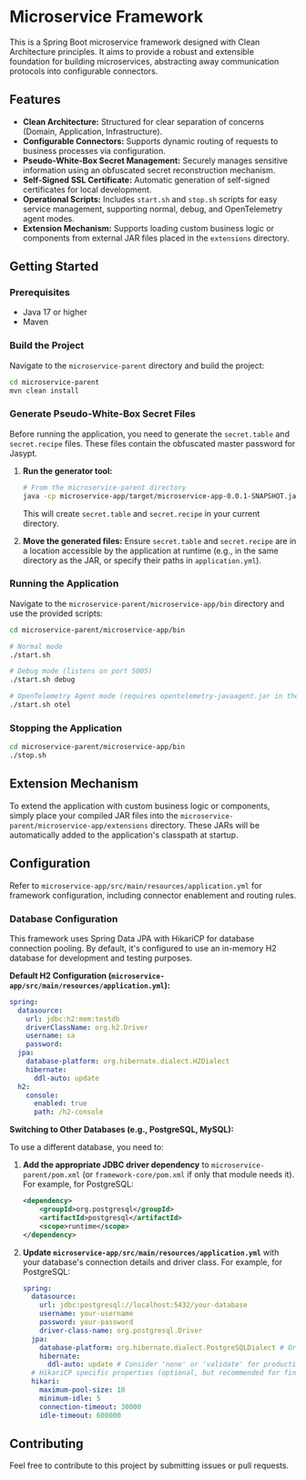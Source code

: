 # Microservice Framework

This is a Spring Boot microservice framework designed with Clean Architecture principles. It aims to provide a robust and extensible foundation for building microservices, abstracting away communication protocols into configurable connectors.

## Features

*   **Clean Architecture:** Structured for clear separation of concerns (Domain, Application, Infrastructure).
*   **Configurable Connectors:** Supports dynamic routing of requests to business processes via configuration.
*   **Pseudo-White-Box Secret Management:** Securely manages sensitive information using an obfuscated secret reconstruction mechanism.
*   **Self-Signed SSL Certificate:** Automatic generation of self-signed certificates for local development.
*   **Operational Scripts:** Includes `start.sh` and `stop.sh` scripts for easy service management, supporting normal, debug, and OpenTelemetry agent modes.
*   **Extension Mechanism:** Supports loading custom business logic or components from external JAR files placed in the `extensions` directory.

## Getting Started

### Prerequisites

*   Java 17 or higher
*   Maven

### Build the Project

Navigate to the `microservice-parent` directory and build the project:

```bash
cd microservice-parent
mvn clean install
```

### Generate Pseudo-White-Box Secret Files

Before running the application, you need to generate the `secret.table` and `secret.recipe` files. These files contain the obfuscated master password for Jasypt.

1.  **Run the generator tool:**
    ```bash
    # From the microservice-parent directory
    java -cp microservice-app/target/microservice-app-0.0.1-SNAPSHOT.jar blog.eric231.framework.infrastructure.security.PseudoWhiteBoxGenerator
    ```
    This will create `secret.table` and `secret.recipe` in your current directory.

2.  **Move the generated files:** Ensure `secret.table` and `secret.recipe` are in a location accessible by the application at runtime (e.g., in the same directory as the JAR, or specify their paths in `application.yml`).

### Running the Application

Navigate to the `microservice-parent/microservice-app/bin` directory and use the provided scripts:

```bash
cd microservice-parent/microservice-app/bin

# Normal mode
./start.sh

# Debug mode (listens on port 5005)
./start.sh debug

# OpenTelemetry Agent mode (requires opentelemetry-javaagent.jar in the bin directory)
./start.sh otel
```

### Stopping the Application

```bash
cd microservice-parent/microservice-app/bin
./stop.sh
```

## Extension Mechanism

To extend the application with custom business logic or components, simply place your compiled JAR files into the `microservice-parent/microservice-app/extensions` directory. These JARs will be automatically added to the application's classpath at startup.

## Configuration

Refer to `microservice-app/src/main/resources/application.yml` for framework configuration, including connector enablement and routing rules.

### Database Configuration

This framework uses Spring Data JPA with HikariCP for database connection pooling. By default, it's configured to use an in-memory H2 database for development and testing purposes.

**Default H2 Configuration (`microservice-app/src/main/resources/application.yml`):**

```yaml
spring:
  datasource:
    url: jdbc:h2:mem:testdb
    driverClassName: org.h2.Driver
    username: sa
    password: 
  jpa:
    database-platform: org.hibernate.dialect.H2Dialect
    hibernate:
      ddl-auto: update
  h2:
    console:
      enabled: true
      path: /h2-console
```

**Switching to Other Databases (e.g., PostgreSQL, MySQL):**

To use a different database, you need to:

1.  **Add the appropriate JDBC driver dependency** to `microservice-parent/pom.xml` (or `framework-core/pom.xml` if only that module needs it). For example, for PostgreSQL:

    ```xml
    <dependency>
        <groupId>org.postgresql</groupId>
        <artifactId>postgresql</artifactId>
        <scope>runtime</scope>
    </dependency>
    ```

2.  **Update `microservice-app/src/main/resources/application.yml`** with your database's connection details and driver class. For example, for PostgreSQL:

    ```yaml
    spring:
      datasource:
        url: jdbc:postgresql://localhost:5432/your-database
        username: your-username
        password: your-password
        driver-class-name: org.postgresql.Driver
      jpa:
        database-platform: org.hibernate.dialect.PostgreSQLDialect # Or appropriate dialect for your DB
        hibernate:
          ddl-auto: update # Consider 'none' or 'validate' for production
      # HikariCP specific properties (optional, but recommended for fine-tuning)
      hikari:
        maximum-pool-size: 10
        minimum-idle: 5
        connection-timeout: 30000
        idle-timeout: 600000
    ```

## Contributing

Feel free to contribute to this project by submitting issues or pull requests.
